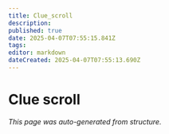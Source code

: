 ```yaml
---
title: Clue_scroll
description: 
published: true
date: 2025-04-07T07:55:15.841Z
tags: 
editor: markdown
dateCreated: 2025-04-07T07:55:13.690Z
---
```


# Clue scroll

*This page was auto-generated from structure.*